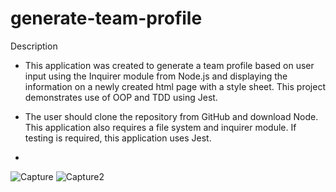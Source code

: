 # generate-team-profile
Description
* This application was created to generate a team profile based on user input using the Inquirer module from Node.js and displaying the information on a newly created html page with a style sheet. This project demonstrates use of OOP and TDD using Jest.

* The user should clone the repository from GitHub and download Node. This application also requires a file system and inquirer module. If testing is required, this application uses Jest.
* 
![Capture](https://user-images.githubusercontent.com/90818220/147800918-9adc7f94-580a-46f9-bee5-4287daa75c96.JPG)
![Capture2](https://user-images.githubusercontent.com/90818220/147800920-60c9352d-0145-41d0-8eb9-8bc04d7e96a5.JPG)
